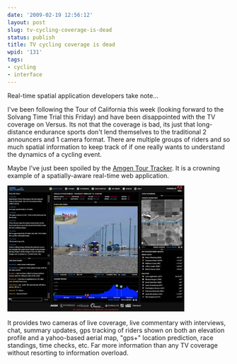 ```yaml
---
date: '2009-02-19 12:56:12'
layout: post
slug: tv-cycling-coverage-is-dead
status: publish
title: TV cycling coverage is dead
wpid: '131'
tags:
- cycling
- interface
---
```


Real-time spatial application developers take note...

I've been following the Tour of California this week (looking forward to the Solvang Time Trial this Friday) and have been disappointed with the TV coverage on Versus. Its not that the coverage is bad, its just that long-distance endurance sports don't lend themselves to the traditional 2 announcers and 1 camera format. There are multiple groups of riders and so much spatial information to keep track of if one really wants to understand the dynamics of a cycling event.

Maybe I've just been spoiled by the [Amgen Tour Tracker](http://tracker.amgentourofcalifornia.com/). It is a crowning example of a spatially-aware real-time web application.

[![](/assets/img/tour_tracker_thumb.jpg)](/assets/img/tour_tracker.png)

It provides two cameras of live coverage, live commentary with interviews, chat, summary updates, gps tracking of riders shown on both an elevation profile and a yahoo-based aerial map, "gps+" location prediction, race standings, time checks, etc. Far more information than any TV coverage without resorting to information overload. 
